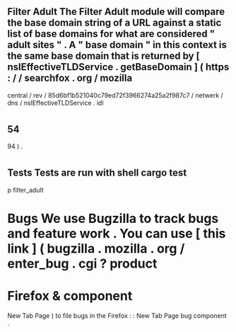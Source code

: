#
Filter
Adult
The
Filter
Adult
module
will
compare
the
base
domain
string
of
a
URL
against
a
static
list
of
base
domains
for
what
are
considered
"
adult
sites
"
.
A
"
base
domain
"
in
this
context
is
the
same
base
domain
that
is
returned
by
[
nsIEffectiveTLDService
.
getBaseDomain
]
(
https
:
/
/
searchfox
.
org
/
mozilla
-
central
/
rev
/
85d6bf1b521040c79ed72f3966274a25a2f987c7
/
netwerk
/
dns
/
nsIEffectiveTLDService
.
idl
#
54
-
94
)
.
#
#
Tests
Tests
are
run
with
shell
cargo
test
-
p
filter_adult
#
#
Bugs
We
use
Bugzilla
to
track
bugs
and
feature
work
.
You
can
use
[
this
link
]
(
bugzilla
.
mozilla
.
org
/
enter_bug
.
cgi
?
product
=
Firefox
&
component
=
New
Tab
Page
)
to
file
bugs
in
the
Firefox
:
:
New
Tab
Page
bug
component
.

